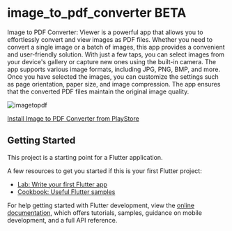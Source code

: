 # image_to_pdf_converter   BETA

Image to PDF Converter: Viewer is a powerful app that allows you to effortlessly convert and view images as PDF files. Whether you need to convert a single image or a batch of images, this app provides a convenient and user-friendly solution. With just a few taps, you can select images from your device's gallery or capture new ones using the built-in camera. The app supports various image formats, including JPG, PNG, BMP, and more. Once you have selected the images, you can customize the settings such as page orientation, paper size, and image compression. The app ensures that the converted PDF files maintain the original image quality.


![imagetopdf](https://github.com/ashwin066/image-to-pdf-converter/assets/93830211/6dc35eb9-9832-4fae-8577-fd7f73351c62)


<a href="https://play.google.com/store/apps/details?id=imagetopdf.jpgtopdf.phototopdf.converter">
 Install Image to PDF Converter from PlayStore
</a>

## Getting Started

This project is a starting point for a Flutter application.

A few resources to get you started if this is your first Flutter project:

- [Lab: Write your first Flutter app](https://docs.flutter.dev/get-started/codelab)
- [Cookbook: Useful Flutter samples](https://docs.flutter.dev/cookbook)

For help getting started with Flutter development, view the
[online documentation](https://docs.flutter.dev/), which offers tutorials,
samples, guidance on mobile development, and a full API reference.
 
